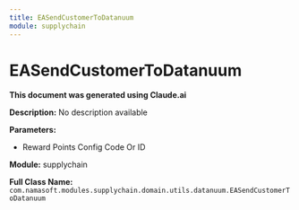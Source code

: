 ```yaml
---
title: EASendCustomerToDatanuum
module: supplychain
---
```



<div class='entity-flows'>

# EASendCustomerToDatanuum

**This document was generated using Claude.ai**

**Description:** No description available

**Parameters:**
- Reward Points Config Code Or ID

**Module:** supplychain

**Full Class Name:** `com.namasoft.modules.supplychain.domain.utils.datanuum.EASendCustomerToDatanuum`


</div>

